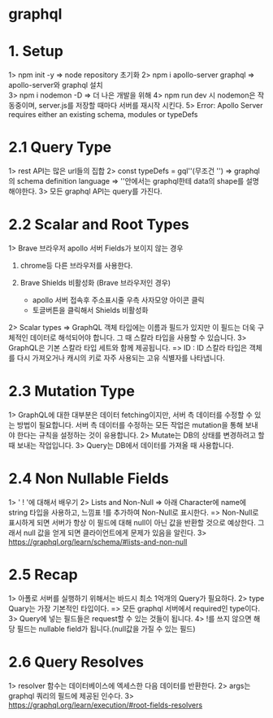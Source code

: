 # graphql

# 1. Setup

1> npm init -y
=> node repository 초기화
2> npm i apollo-server graphql
=> apollo-server와 graphql 설치  
3> npm i nodemon -D
=> 더 나은 개발을 위해
4> npm run dev 시 nodemon은 작동중이며, server.js를 저장할 때마다 서버를 재시작 시킨다.
5> Error: Apollo Server requires either an existing schema, modules or typeDefs

# 2.1 Query Type

1> rest API는 많은 url들의 집합
2> const typeDefs = gql''(무조건 '')
=> graphql의 schema definition language
=> ''안에서는 graphql한테 data의 shape를 설명해야한다.
3> 모든 graphql API는 query를 가진다.

# 2.2 Scalar and Root Types

1> Brave 브라우저 apollo 서버 Fields가 보이지 않는 경우

1. chrome등 다른 브라우저를 사용한다.
2. Brave Shields 비활성화 (Brave 브라우저인 경우)

   - apollo 서버 접속후 주소표시줄 우측 사자모양 아이콘 클릭
   - 토글버튼을 클릭해서 Shields 비활성화

2> Scalar types
=> GraphQL 객체 타입에는 이름과 필드가 있지만 이 필드는 더욱 구체적인 데이터로 해석되어야 합니다. 그 때 스칼라 타입을 사용할 수 있습니다.
3> GraphQL은 기본 스칼라 타입 세트와 함께 제공됩니다.
=> ID : ID 스칼라 타입은 객체를 다시 가져오거나 캐시의 키로 자주 사용되는 고유 식별자를 나타냅니다.

# 2.3 Mutation Type

1> GraphQL에 대한 대부분은 데이터 fetching이지만, 서버 측 데이터를 수정할 수 있는 방법이 필요합니다.
서버 측 데이터를 수정하는 모든 작업은 mutation을 통해 보내야 한다는 규칙을 설정하는 것이 유용합니다.
2> Mutate는 DB의 상태를 변경하려고 할 때 보내는 작업입니다.
3> Query는 DB에서 데이터를 가져올 때 사용합니다.

# 2.4 Non Nullable Fields

1> ' ! '에 대해서 배우기
2> Lists and Non-Null
=> 아래 Character에 name에 string 타입을 사용하고, 느낌표 !를 추가하여 Non-Null로 표시한다.
=> Non-Null로 표시하게 되면 서버가 항상 이 필드에 대해 null이 아닌 값을 반환할 것으로 예상한다. 그래서 null 값을 얻게 되면 클라이언트에게 문제가 있음을 알린다.
3> https://graphql.org/learn/schema/#lists-and-non-null

# 2.5 Recap

1> 아폴로 서버를 실행하기 위해서는 바드시 최소 1억개의 Query가 필요하다.
2> type Quary는 가장 기본적인 타입이다.
=> 모든 graphql 서버에서 required인 type이다.
3> Query에 넣는 필드들은 request할 수 있는 것들이 됩니다.
4> !를 쓰지 않으면 해당 필드는 nullable field가 됩니다.(null값을 가질 수 있는 필드)

# 2.6 Query Resolves

1> resolver 함수는 데이터베이스에 엑세스한 다음 데이터를 반환한다.
2> args는 graphql 쿼리의 필드에 제공된 인수다.
3> https://graphql.org/learn/execution/#root-fields-resolvers
